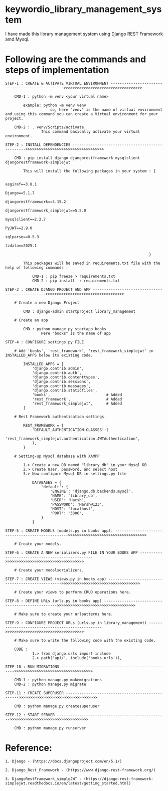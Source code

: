 # keywordio_library_management_system

I have made this library management system using Django REST Framework amd Mysql.

# Following are the commands and steps of implementation

    STEP-1 : CREATE & ACTIVATE VIRTUAL ENVIRONMENT ------------------------------------------------->>>>>>>>>>>>>>>>>>>>>>>>>>>>>>>>>>>

        CMD-1 : python -m venv <your virtual name>

            example: python -m venv venv
                        so, here "venv" is the name of virtual environment and using this command you can create a Virtual environment for your project.
        
        CMD-2 : . venv/Scripts/activate
                    This command basically activate your virtual environment.

    STEP-2 : INSTALL DEPENDENCIES ------------------------------------------------->>>>>>>>>>>>>>>>>>>>>>>>>>>>>>>>>>>

        CMD : pip install django djangorestframework mysqlclient djangorestframework-simplejwt

            This will install the following packages in your system : {
                        
                                                                        asgiref==3.8.1
                                                                        Django==5.1.7
                                                                        djangorestframework==3.15.2
                                                                        djangorestframework_simplejwt==5.5.0
                                                                        mysqlclient==2.2.7
                                                                        PyJWT==2.9.0
                                                                        sqlparse==0.5.3
                                                                        tzdata==2025.1
                                                                        
                                                                    }

            This packages will be saved in requirements.txt file with the help of following commands :

                CMD-1 : pip freeze > requirements.txt
                CMD-2 : pip install -r requirements.txt

    STEP-3 : CREATE DJANGO PROJECT AND APP ------------------------------------------------->>>>>>>>>>>>>>>>>>>>>>>>>>>>>>>>>>>

        # Create a new Django Project

            CMD : django-admin startproject library_management

        # Create an app

            CMD : python manage.py startapp books
                    Here "books" is the name of app

    STEP-4 : CONFIGURE settings.py FILE

        # Add 'books', 'rest_framework', 'rest_framework_simplejwt' in INSTALLED_APPS below its existing code.
            
            INSTALLED_APPS = [
                'django.contrib.admin',
                'django.contrib.auth',
                'django.contrib.contenttypes',
                'django.contrib.sessions',
                'django.contrib.messages',
                'django.contrib.staticfiles',
                'books',                         # Added
                'rest_framework',                # Added
                'rest_framework_simplejwt',      # Added
            ]

        # Rest Framework authentication settings.

            REST_FRAMEWORK = {
                'DEFAULT_AUTHENTICATION-CLASSES':(
                    'rest_framework_simplejwt.authentication.JWTAuthentication',
                ),
            }

        # Setting-up Mysql database with XAMPP

            1.> Create a new DB named "library_db" in your Mysql DB
            2.> Create User, password, and select host
            3.> Now configure Mysql DB in settings.py file

                DATABASES = {
                    'default': {
                        'ENGINE': 'django.db.backends.mysql',
                        'NAME': 'library_db',
                        'USER': 'Harsh',
                        'PASSWORD': 'Harsh@123',
                        'HOST': 'localhost',
                        'PORT': '3306',
                    }
                }                

    STEP-5 : CREATE MODELS (models.py in books app). ------------------------------------------------->>>>>>>>>>>>>>>>>>>>>>>>>>>>>>>>>>>

        # Create your models.

    STEP-6 : CREATE A NEW serializers.py FILE IN YOUR BOOKS APP ------------------------------------------------->>>>>>>>>>>>>>>>>>>>>>>>>>>>>>>>>>>

        # Create your modelserializers.

    STEP-7 : CREATE VIEWS (views.py in books app) ------------------------------------------------->>>>>>>>>>>>>>>>>>>>>>>>>>>>>>>>>>>

        # Create your views to perform CRUD operations here.

    STEP-8 : DEFINE URLs (urls.py in books app) ------------------------------------------------->>>>>>>>>>>>>>>>>>>>>>>>>>>>>>>>>>>

        # Make sure to create your urlpatterns here.

    STEP-9 : CONFIGURE PROJECT URLs (urls.py in library_management) ------------------------------------------------->>>>>>>>>>>>>>>>>>>>>>>>>>>>>>>>>>>

        # Make sure to write the following code with the existing code. 

        CODE :  
                1.> from django.urls import include
                2.> path('api/', include('books.urls')), 
    
    STEP-10 : RUN MIGRATIONS ------------------------------------------------->>>>>>>>>>>>>>>>>>>>>>>>>>>>>>>>>>>

        CMD-1 : python manage.py makemigrations
        CMD-2 : python manage.py migrate

    STEP-11 : CREATE SUPERUSER ------------------------------------------------->>>>>>>>>>>>>>>>>>>>>>>>>>>>>>>>>>>

        CMD : python manage.py createsuperuser

    STEP-12 : START SERVER ------------------------------------------------->>>>>>>>>>>>>>>>>>>>>>>>>>>>>>>>>>>

        CMD : python manage.py runserver

# Reference: 

    1. Django - (https://docs.djangoproject.com/en/5.1/)

    2. Django_Rest_Framework - (https://www.django-rest-framework.org/)

    3. DjangoRestFramework_simpleJWT - (https://django-rest-framework-simplejwt.readthedocs.io/en/latest/getting_started.html)
